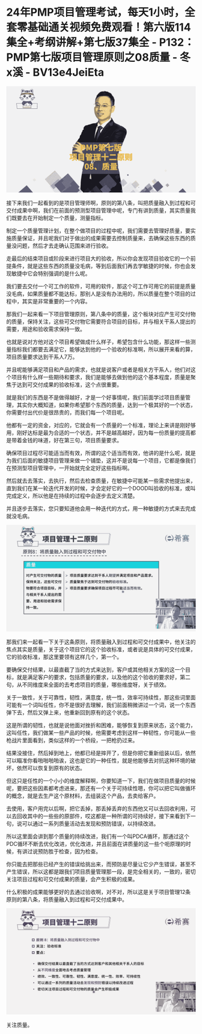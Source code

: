 # 24年PMP项目管理考试，每天1小时，全套零基础通关视频免费观看！第六版114集全+考纲讲解+第七版37集全 - P132：PMP第七版项目管理原则之08质量 - 冬x溪 - BV13e4JeiEta

![](img/3ba23c5b1ac5bb258c641d79cdcf2450_0.png)

接下来我们一起看到的是项目管理师啊，原则的第八条，叫把质量融入到过程和可交付成果中啊，我们在前面的预测型项目管理中呢，专门有讲到质量，其实质量我们既要去在开始制定一个质量，测量指标。

制定一个质量管理计划，在整个做项目的过程中呢，我们需要去管理好质量，要实施质量保证，并且呢我们对于做出的成果需要去控制质量来，去确保这些东西的质量没问题，然后才去走确认范围来进行验收。

走最后的结束项目或阶段来进行项目大的验收，所以你会发现项目验收它的一个前提条件，就是这些东西的质量没毛病，等到后面我们再去学敏捷的时候，你也会发现敏捷中它会特别强调的是什么呢。

我们要去交付一个可工作的软件，可用的软件，那这个可工作可用它的前提是质量没毛病，如果质量都不能达标，那别人是没有办法用的，所以质量在整个项目的过程中，其实是非常重要的一个内容。

那我们一起来看一下项目管理原则，第八条中的质量，这个板块对应产生可交付物的质量，保持关注，这些可交付物它需要符合项目的目标，并与相关干系人提出的需要，用途和验收需求保持一致。

也就是说对方他对这个项目希望做成什么样子，希望包含什么功能，那这样一些测量指标我们都要去满足它，能够达到他的一个验收的标准啊，所以展开来看的算，项目质量要求达到干系人7万。

并且呢能够满足项目和产品的需求，也就是说客户或者是相关方干系人，他们对这个项目有什么样一些期待和要求，我们是能够去做到他的这个基本程度，质量是聚焦于达到可交付成果的验收标准，这个点很重要。

就是我们的东西是不是做得越好，才是一个好事情呢，我们前面学过项目质量管理，其实你大概知道，如果你希望那个东西的质量，达到一个极其好的一个状态，你需要付出代价是很昂贵的，而我们每一个项目呢。

他都有一定的资金，对应的，它就会有一个质量的一个标准，理论上来讲是刚好够用，刚好达标是最为合适的一个状态，并不是越高越好，因为每一份质量的提高都是带着金钱的味道，好在第三句，项目质量要求。

确保项目过程尽可能适当而有效，所谓的这个适当而有效，他讲的是什么呢，就是为我们后面的敏捷项目管理来做一个铺垫，这并不是说每一个项目，它都是像我们在预测型项目管理中，一开始就完全定好这些指标啊。

然后就去去落实，去执行，然后去检查质量，在敏捷中可能某一些需求他提出来，直到我们在某一轮迭代开发的时候，才会定好它的一个DOOD叫验收的标准，或叫完成定义，所以他是在持续的过程中会逐步去定义清楚。

并且逐步去落实，您只要知道他会用一种迭代的方式，用一种敏捷的方式来去完成就没毛病。

![](img/3ba23c5b1ac5bb258c641d79cdcf2450_2.png)

那我们来一起看一下关于这条原则，将质量融入到过程和可交付成果中，他关注的焦点其实是质量，关于这个项目它的这个验收标准，或者说是具体的可交付成果，它的验收标准，那这里要领有这样几个，第一个。

要确保交付结果，以最直截了当的方式来达到，客户或其他相关方案的这一个目标，就是满足客户的要求，包括质量的要求，以及他的这个验收的要求好，第二句，从不同维度来全面的去考虑项目的质量，哪些维度呀，关于绩效。

关于一致性，关于可靠性，韧性，满意度，统一性，效率可持续性，那这些词里面可能有一个词叫任性，你不是很好去理解，我们前面稍微讲过一个词，说一个东西弹下去，然后又弹上来，他重新回到原有的这个状态。

这是所谓的韧性，也就是说他面对挫折和困难，能够恢复到原来状态，这个能力，这叫任性，我们做某一些产品的时候，他需要考虑到这样一种韧性，你可能从一些枪战片里面看到，类似这样的一个桥段，一把枪扔过来。

结果没接住，然后掉到地上，他都已经是摔开了，但是你把它重新组装以后，依然可以瞄准你看啪啪啪啪诶，这也是它的一种任性，就是他能够去对抗这种环境的破坏，依然可以恢复到原有的状态。

但这只是任性的一个小小的维度解释啊，你要知道一下，我们在做项目质量的时候呢，要把这些因素都考虑进来，那还有一个关于可持续性嗯，你可以把它叫做循环的概念，就是去生产这个原材料，去组装这个产品，去卖给客户。

去使用，客户用完以后啊，把它丢掉，那丢掉丢弃的东西他又可以去回收利用，可以去回收其中的一些些的原部件，哎这都是一种所谓的可持续好，接下来看到下一句，说可以通过一系列质量活动去发现和预防错误，以持续改进。

所以这里面会讲到那个质量的持续改进，我们有一个叫PDCA循环，那通过这个PDC循环不断去优化改进，优化改进，并且前面在讲质量的这一些个呃原理的时候，有讲过说预防胜于检查，因为检查。

你只能去把那些已经产生的错误给挑出来，而预防是尽量让它少产生错误，甚至不产生错误，所以这都是跟我们项目质量管理那一段，是完全相关的，一致的，密切关注项目过程和可交付成果的质量，会产生积极的成果。

什么积极的成果能够更好的去通过验收啊，对不对，所以这是关于项目管理12条原则的第八条，将质量融入到过程和可交付成果中。



![](img/3ba23c5b1ac5bb258c641d79cdcf2450_4.png)

关注质量。